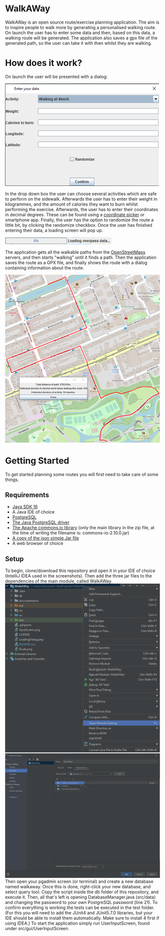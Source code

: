 # WalkAWay
WalkAWay is an open source route/exercise planning application.
The aim is to inspire people to walk more by generating a personalised walking route. 
On launch the user has to enter some data and then, based on this data, a walking route will be generated.
The application also saves a gpx file of the generated path, so the user can take it with then whilst they are walking.

# How does it work?
On launch the user will be presented with a dialog:

![input](img/InputScreen.png)

In the drop down box the user can choose several activities which are safe to perform on the sidewalk.
Afterwards the user has to enter their weight in kilogrammes, and the amount of calories they want to burn whilst performing the exercise.
Afterwards, the user has to enter their coordinates in decimal degrees. These can be found using a <a href="https://epsg.io/map"> coordinate picker</a> or smartphone app.
Finally, the user has the option to randomize the route a little bit, by clicking the randomize checkbox.
Once the user has finished entering their data, a loading screen will pop up.

![loading](img/LoadingDialog.png)

The application gets all the walkable paths from the <a href="https://www.openstreetmap.org/">OpenStreetMaps</a> servers, and then starts "walking" until it finds a path.
Then the application saves the route as a GPX file, and finally shows the route with a dialog containing information about the route.

![route](img/Route.png)

# Getting Started
To get started planning some routes you will first need to take care of some things.

## Requirements
- <a href="https://www.oracle.com/java/technologies/javase-jdk16-downloads.html"> Java SDK 16</a>
- A Java IDE of choice
- <a href="https://www.postgresql.org/download">PostgreSQL</a>
- <a href="https://jdbc.postgresql.org/download.html">The Java PostgreSQL driver
- <a href="https://commons.apache.org/proper/commons-io/download_io.cgi"> The Apache commons.io library</a> (only the main library in the zip file, at the time of writing the filename is: commons-io-2.10.0.jar) 
- <a href="https://code.google.com/archive/p/json-simple/downloads"> A copy of the json simple Jar file</a>
- A web browser of choice

## Setup
To begin, clone/download this repository and open it in your IDE of choice (IntelliJ IDEA used in the screenshots). Then add the three jar files to the dependencies of the main module, called WalkAWay.
![dependency](img/AddDependency.png)
![jar](img/jar.png)
Then open your pgadmin screen (or terminal) and create a new database named walkaway. Once this is done, right-click your new database, and select query tool.
Copy the script inside the db folder of this repository, and execute it. 
Then, all that's left is opening DatabaseManager.java (src/data) and changing the password to your own PostgreSQL password (line 21).
To confirm everything is working the tests can be executed in the test folder. (For this you will need to add the JUnit4 and JUnit5.7.0 libraries, but your IDE should be able to install them automatically. Make sure to install 4 first if using IDEA.)
To start the application simply run UserInputScreen, found under src/gui/UserInputScreen.